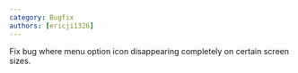 ```yaml
---
category: Bugfix
authors: [ericji1326]
---
```


Fix bug where menu option icon disappearing completely on certain screen sizes.
